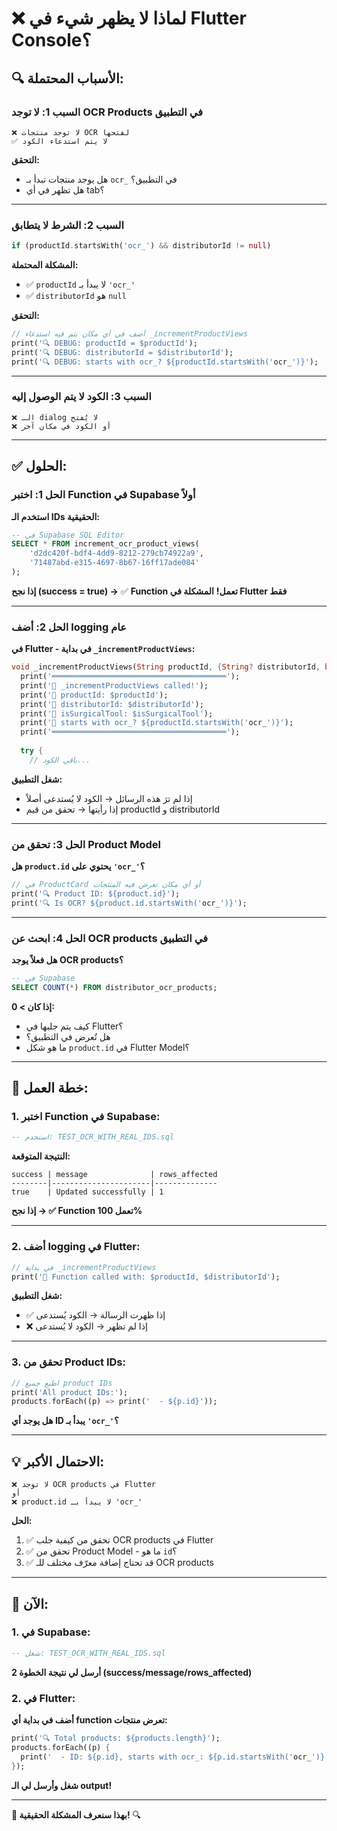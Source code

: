 # ❌ لماذا لا يظهر شيء في Flutter Console؟

## 🔍 **الأسباب المحتملة:**

### **السبب 1: لا توجد OCR Products في التطبيق**
```
❌ لا توجد منتجات OCR لفتحها
✅ لا يتم استدعاء الكود
```

**التحقق:**
- هل يوجد منتجات تبدأ بـ `ocr_` في التطبيق؟
- هل تظهر في أي tab؟

---

### **السبب 2: الشرط لا يتطابق**
```dart
if (productId.startsWith('ocr_') && distributorId != null)
```

**المشكلة المحتملة:**
- ✅ `productId` لا يبدأ بـ `'ocr_'`
- ✅ `distributorId` هو `null`

**التحقق:**
```dart
// أضف في أي مكان يتم فيه استدعاء _incrementProductViews
print('🔍 DEBUG: productId = $productId');
print('🔍 DEBUG: distributorId = $distributorId');
print('🔍 DEBUG: starts with ocr_? ${productId.startsWith('ocr_')}');
```

---

### **السبب 3: الكود لا يتم الوصول إليه**
```
❌ الـ dialog لا يُفتح
❌ أو الكود في مكان آخر
```

---

## ✅ **الحلول:**

### **الحل 1: اختبر Function في Supabase أولاً**

**استخدم الـ IDs الحقيقية:**

```sql
-- في Supabase SQL Editor
SELECT * FROM increment_ocr_product_views(
    'd2dc420f-bdf4-4dd9-8212-279cb74922a9',
    '71487abd-e315-4697-8b67-16ff17ade084'
);
```

**إذا نجح (success = true) →** ✅ **Function تعمل!**
**المشكلة في Flutter فقط**

---

### **الحل 2: أضف logging عام**

**في Flutter - في بداية `_incrementProductViews`:**

```dart
void _incrementProductViews(String productId, {String? distributorId, bool isSurgicalTool = false}) {
  print('═══════════════════════════════════════');
  print('🔵 _incrementProductViews called!');
  print('📌 productId: $productId');
  print('📌 distributorId: $distributorId');
  print('📌 isSurgicalTool: $isSurgicalTool');
  print('📌 starts with ocr_? ${productId.startsWith('ocr_')}');
  print('═══════════════════════════════════════');
  
  try {
    // باقي الكود...
```

**شغل التطبيق:**
- إذا لم ترَ هذه الرسائل → الكود لا يُستدعى أصلاً
- إذا رأيتها → تحقق من قيم productId و distributorId

---

### **الحل 3: تحقق من Product Model**

**هل `product.id` يحتوي على `'ocr_'`؟**

```dart
// في ProductCard أو أي مكان تعرض فيه المنتجات
print('🔍 Product ID: ${product.id}');
print('🔍 Is OCR? ${product.id.startsWith('ocr_')}');
```

---

### **الحل 4: ابحث عن OCR products في التطبيق**

**هل فعلاً يوجد OCR products؟**

```sql
-- في Supabase
SELECT COUNT(*) FROM distributor_ocr_products;
```

**إذا كان > 0:**
- كيف يتم جلبها في Flutter؟
- هل تُعرض في التطبيق؟
- ما هو شكل `product.id` في Flutter Model؟

---

## 🎯 **خطة العمل:**

### **1. اختبر Function في Supabase:**
```sql
-- استخدم: TEST_OCR_WITH_REAL_IDS.sql
```

**النتيجة المتوقعة:**
```
success | message              | rows_affected
--------|----------------------|--------------
true    | Updated successfully | 1
```

**إذا نجح → ✅ Function تعمل 100%**

---

### **2. أضف logging في Flutter:**
```dart
// في بداية _incrementProductViews
print('🔵 Function called with: $productId, $distributorId');
```

**شغل التطبيق:**
- ✅ إذا ظهرت الرسالة → الكود يُستدعى
- ❌ إذا لم تظهر → الكود لا يُستدعى

---

### **3. تحقق من Product IDs:**
```dart
// اطبع جميع product IDs
print('All product IDs:');
products.forEach((p) => print('  - ${p.id}'));
```

**هل يوجد أي ID يبدأ بـ `'ocr_'`؟**

---

## 💡 **الاحتمال الأكبر:**

```
❌ لا توجد OCR products في Flutter
أو
❌ product.id لا يبدأ بـ 'ocr_'
```

**الحل:**
1. ✅ تحقق من كيفية جلب OCR products في Flutter
2. ✅ تحقق من Product Model - ما هو `id`؟
3. ✅ قد تحتاج إضافة معرّف مختلف للـ OCR products

---

## 🚀 **الآن:**

### **1. في Supabase:**
```sql
-- شغل: TEST_OCR_WITH_REAL_IDS.sql
```

**أرسل لي نتيجة الخطوة 2 (success/message/rows_affected)**

### **2. في Flutter:**

**أضف في بداية أي function تعرض منتجات:**
```dart
print('🔍 Total products: ${products.length}');
products.forEach((p) {
  print('  - ID: ${p.id}, starts with ocr_: ${p.id.startsWith('ocr_')}');
});
```

**شغل وأرسل لي الـ output!**

---

**🎯 بهذا سنعرف المشكلة الحقيقية!** 🔍
